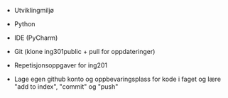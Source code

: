 - Utviklingmiljø

- Python
- IDE (PyCharm)
- Git (klone ing301public + pull for oppdateringer)

- Repetisjonsoppgaver for ing201
- Lage egen github konto og oppbevaringsplass for kode i faget og lære "add to index", "commit" og "push" 
